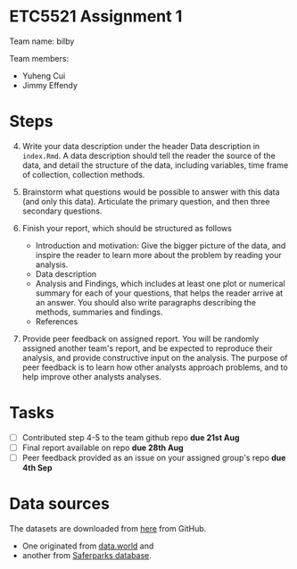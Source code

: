 # ETC5521 Assignment 1 

Team name: bilby

Team members:

* Yuheng Cui
* Jimmy Effendy

# Steps

4. Write your data description under the header Data description in `index.Rmd`. A data description should tell the reader the source of the data, and detail the structure of the data, including variables, time frame of collection, collection methods. 

5. Brainstorm what questions would be possible to answer with this data (and only this data). Articulate the primary question, and then three secondary questions. 

6. Finish your report, which should be structured as follows
    - Introduction and motivation: Give the bigger picture of the data, and inspire the reader to learn more about the problem by reading your analysis. 
    - Data description
    - Analysis and Findings, which includes at least one plot or numerical summary for each of your questions, that helps the reader arrive at an answer. You should also write paragraphs describing the methods, summaries and findings. 
    - References

7.  Provide peer feedback on assigned report. You will be randomly assigned another team's report, and be expected to reproduce their analysis, and provide constructive input on the analysis. The purpose of peer feedback is to learn how other analysts approach problems, and to help improve other analysts analyses. 



# Tasks


- [ ] Contributed step 4-5 to the team github repo **due 21st Aug**
- [ ] Final report available on repo **due 28th Aug**
- [ ] Peer feedback provided as an issue on your assigned group's repo **due 4th Sep**

# Data sources

The datasets are downloaded from [here](https://github.com/rfordatascience/tidytuesday/tree/master/data/2019/2019-09-10) from GitHub. 

* One originated from [data.world](https://data.world/amillerbernd/texas-amusement-park-accidents) and 
* another from [Saferparks database](https://ridesdatabase.org/saferparks/data/).
